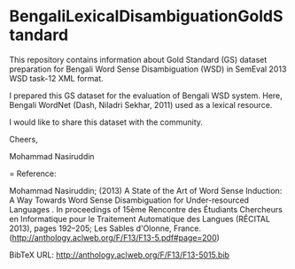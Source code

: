 # BengaliLexicalDisambiguationGoldStandard

This repository contains information about Gold Standard (GS) dataset preparation for Bengali Word Sense Disambiguation (WSD) in SemEval 2013 WSD task-12 XML format.

I prepared this GS dataset for the evaluation of Bengali WSD system. Here, Bengali WordNet (Dash, Niladri Sekhar, 2011) used as a lexical resource.

I would like to share this dataset with the community.

Cheers,

Mohammad Nasiruddin

=
Reference:

Mohammad Nasiruddin; (2013) A State of the Art of Word Sense Induction: A Way Towards Word
Sense Disambiguation for Under-resourced Languages . In proceedings of 15ème Rencontre des
Étudiants Chercheurs en Informatique pour le Traitement Automatique des Langues (RÉCITAL
2013), pages 192–205; Les Sables d'Olonne, France. (http://anthology.aclweb.org/F/F13/F13-5.pdf#page=200)

BibTeX URL: http://anthology.aclweb.org/F/F13/F13-5015.bib
